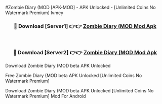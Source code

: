 #Zombie Diary (MOD [APK-MOD] - APK Unlocked - [Unlimited Coins No Watermark Premium] lvmey



<div align="center">

<h3>🔴 Download [Server1] 👉👉 <a href="https://momento.my/?title=Zombie_Diary_(MOD">Zombie Diary (MOD Mod Apk</a></h3><br>

<h3>🔴 Download [Server2] 👉👉 <a href="https://momento.my/?title=Zombie_Diary_(MOD">Zombie Diary (MOD Mod Apk</a></h3>
</div>



Download Zombie Diary (MOD beta APK Unlocked

Free Zombie Diary (MOD beta APK Unlocked [Unlimited Coins No Watermark Premium]

Download Zombie Diary (MOD beta APK Unlocked [Unlimited Coins No Watermark Premium] Mod For Android

